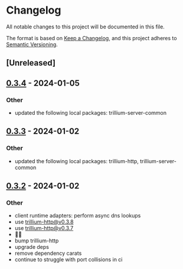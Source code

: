 # Changelog
All notable changes to this project will be documented in this file.

The format is based on [Keep a Changelog](https://keepachangelog.com/en/1.0.0/),
and this project adheres to [Semantic Versioning](https://semver.org/spec/v2.0.0.html).

## [Unreleased]

## [0.3.4](https://github.com/trillium-rs/trillium/compare/trillium-async-std-v0.3.3...trillium-async-std-v0.3.4) - 2024-01-05

### Other
- updated the following local packages: trillium-server-common

## [0.3.3](https://github.com/trillium-rs/trillium/compare/trillium-async-std-v0.3.2...trillium-async-std-v0.3.3) - 2024-01-02

### Other
- updated the following local packages: trillium-http, trillium-server-common

## [0.3.2](https://github.com/trillium-rs/trillium/compare/trillium-async-std-v0.3.1...trillium-async-std-v0.3.2) - 2024-01-02

### Other
- client runtime adapters: perform async dns lookups
- use trillium-http@v0.3.8
- use trillium-http@v0.3.7
- 📎💬
- bump trillium-http
- upgrade deps
- remove dependency carats
- continue to struggle with port collisions in ci
